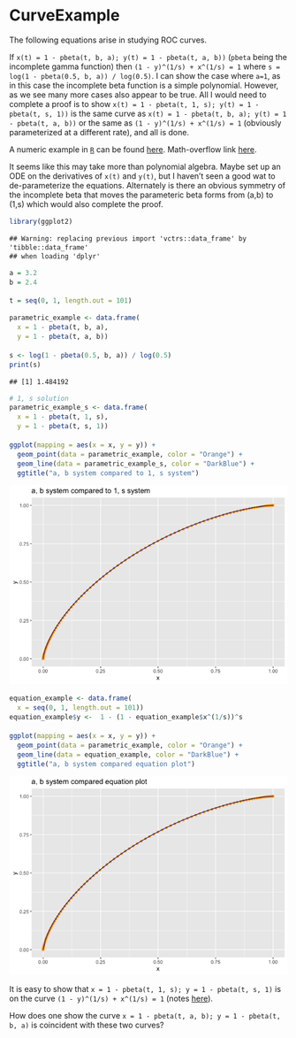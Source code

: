 CurveExample
================

The following equations arise in studying ROC curves.

If `x(t) = 1 - pbeta(t, b, a); y(t) = 1 - pbeta(t, a, b))` (`pbeta`
being the incomplete gamma function) then `(1 - y)^(1/s) + x^(1/s) = 1`
where `s = log(1 - pbeta(0.5, b, a)) / log(0.5)`. I can show the case
where `a=1`, as in this case the incomplete beta function is a simple
polynomial. However, as we see many more cases also appear to be true.
All I would need to complete a proof is to show `x(t) = 1 - pbeta(t, 1,
s); y(t) = 1 - pbeta(t, s, 1))` is the same curve as `x(t) = 1 -
pbeta(t, b, a); y(t) = 1 - pbeta(t, a, b))` or the same as `(1 -
y)^(1/s) + x^(1/s) = 1` (obviously parameterized at a different rate),
and all is done.

A numeric example in [`R`](https://www.r-project.org) can be found
[here](https://github.com/WinVector/Examples/blob/main/rebalance/CurveExample.md).
Math-overflow link
[here](https://mathoverflow.net/questions/371568/need-help-converting-a-curve-parameterized-in-terms-of-incomplete-beta-functions).

It seems like this may take more than polynomial algebra. Maybe set up
an ODE on the derivatives of `x(t)` and `y(t)`, but I haven’t seen a
good wat to de-parameterize the equations. Alternately is there an
obvious symmetry of the incomplete beta that moves the parameteric beta
forms from (a,b) to (1,s) which would also complete the proof.

``` r
library(ggplot2)
```

    ## Warning: replacing previous import 'vctrs::data_frame' by 'tibble::data_frame'
    ## when loading 'dplyr'

``` r
a = 3.2
b = 2.4

t = seq(0, 1, length.out = 101)
```

``` r
parametric_example <- data.frame(
  x = 1 - pbeta(t, b, a),
  y = 1 - pbeta(t, a, b))

s <- log(1 - pbeta(0.5, b, a)) / log(0.5)
print(s)
```

    ## [1] 1.484192

``` r
# 1, s solution
parametric_example_s <- data.frame(
  x = 1 - pbeta(t, 1, s),
  y = 1 - pbeta(t, s, 1))

ggplot(mapping = aes(x = x, y = y)) +
  geom_point(data = parametric_example, color = "Orange") + 
  geom_line(data = parametric_example_s, color = "DarkBlue") + 
  ggtitle("a, b system compared to 1, s system")
```

![](CurveExample_files/figure-gfm/unnamed-chunk-3-1.png)<!-- -->

``` r
equation_example <- data.frame(
  x = seq(0, 1, length.out = 101))
equation_example$y <-  1 - (1 - equation_example$x^(1/s))^s

ggplot(mapping = aes(x = x, y = y)) +
  geom_point(data = parametric_example, color = "Orange") + 
  geom_line(data = equation_example, color = "DarkBlue") + 
  ggtitle("a, b system compared equation plot")
```

![](CurveExample_files/figure-gfm/unnamed-chunk-4-1.png)<!-- -->

It is easy to show that `x = 1 - pbeta(t, 1, s); y = 1 - pbeta(t, s, 1)`
is on the curve `(1 - y)^(1/s) + x^(1/s) = 1` (notes
[here](https://github.com/WinVector/Examples/blob/main/rebalance/ROC_shape.md)).

How does one show the curve `x = 1 - pbeta(t, a, b); y = 1 - pbeta(t, b,
a)` is coincident with these two curves?
